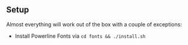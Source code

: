 ## Setup
Almost everything will work out of the box with a couple of exceptions:

* Install Powerline Fonts via `cd fonts && ./install.sh`
